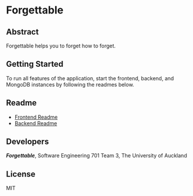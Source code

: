 # Forgettable

## Abstract

Forgettable helps you to forget how to forget.

## Getting Started

To run all features of the application, start the frontend, backend, and MongoDB instances by following the readmes below.

## Readme

- [Frontend Readme]()
- [Backend Readme](./backend/)

## Developers
_**Forgettable**_, Software Engineering 701 Team 3, The University of Auckland

## License
MIT

